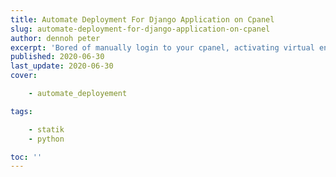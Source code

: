 ```yaml
---
title: Automate Deployment For Django Application on Cpanel
slug: automate-deployment-for-django-application-on-cpanel
author: dennoh peter
excerpt: 'Bored of manually login to your cpanel, activating virtual environment and making migrations, collecting static files, installing dependencies? Well, you can automate all that by writing your custom build steps for deploying your django application.'
published: 2020-06-30
last_update: 2020-06-30
cover: 

    - automate_deployement

tags: 

    - statik
    - python

toc: ''
---
```


